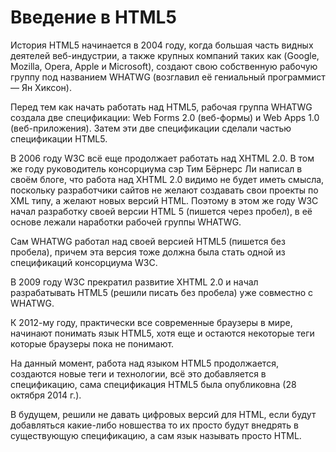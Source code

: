 # Введение в HTML5

История HTML5 начинается в 2004 году, когда большая часть видных деятелей веб-индустрии, а также крупных компаний таких как (Google, Mozilla, Opera, Apple и Microsoft), создают свою собственную рабочую группу под названием WHATWG (возглавил её гениальный программист — Ян Хиксон).

Перед тем как начать работать над HTML5, рабочая группа WHATWG создала две спецификации: Web Forms 2.0 (веб-формы) и Web Apps 1.0 (веб-приложения). Затем эти две спецификации сделали частью спецификации HTML5.

В 2006 году W3C всё еще продолжает работать над XHTML 2.0. В том же году руководитель консорциума сэр Тим Бёрнерс Ли написал в своём блоге, что работа над XHTML 2.0 видимо не будет иметь смысла, поскольку разработчики сайтов не желают создавать свои проекты по XML типу, а желают новых версий HTML. Поэтому в этом же году W3C начал разработку своей версии HTML 5 (пишется через пробел), в её основе лежали наработки рабочей группы WHATWG.

Сам WHATWG работал над своей версией HTML5 (пишется без пробела), причем эта версия тоже должна была стать одной из спецификаций консорциума W3C.

В 2009 году W3C прекратил развитие XHTML 2.0 и начал разрабатывать HTML5 (решили писать без пробела) уже совместно с WHATWG.

К 2012-му году, практически все современные браузеры в мире, начинают понимать язык HTML5, хотя еще и остаются некоторые теги которые браузеры пока не понимают.

На данный момент, работа над языком HTML5 продолжается, создаются новые теги и технологии, всё это добавляется в спецификацию, сама спецификация HTML5 была опубликовна (28 октября 2014 г.).

В будущем, решили не давать цифровых версий для HTML, если будут добавляться какие-либо новшества то их просто будут внедрять в существующую спецификацию, а сам язык называть просто HTML.
